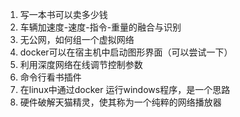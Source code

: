 1. 写一本书可以卖多少钱
2. 车辆加速度-速度-指令-重量的融合与识别
3. 无公网，如何组一个虚拟网络
4. docker可以在宿主机中启动图形界面（可以尝试一下）
5. 利用深度网络在线调节控制参数
6. 命令行看书插件
7. 在linux中通过docker 运行windows程序，是一个思路
8. 硬件破解天猫精灵，使其称为一个纯粹的网络播放器